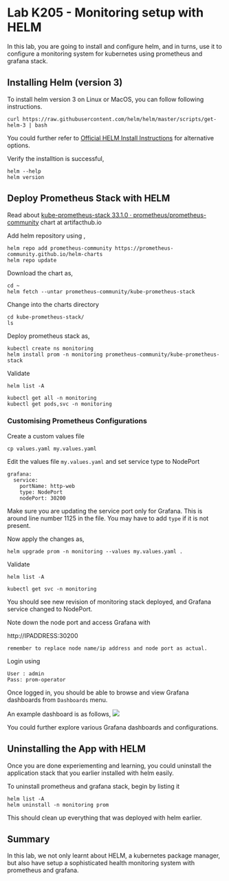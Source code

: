# Lab K205 - Monitoring setup with HELM

In this lab, you are going to install and configure helm, and in turns, use it to configure a monitoring system for kubernetes using prometheus and grafana stack.


## Installing  Helm (version 3)

To install helm version 3 on Linux or MacOS, you can follow following instructions.

```
curl https://raw.githubusercontent.com/helm/helm/master/scripts/get-helm-3 | bash

```

You could further refer to [Official HELM Install Instructions](https://helm.sh/docs/intro/install/) for alternative options. 

Verify the installtion is successful,
```
helm --help
helm version
```



## Deploy Prometheus Stack with HELM

Read about [kube-prometheus-stack 33.1.0 · prometheus/prometheus-community](https://artifacthub.io/packages/helm/prometheus-community/kube-prometheus-stack) chart at artifacthub.io

Add helm repository using ,

```
helm repo add prometheus-community https://prometheus-community.github.io/helm-charts
helm repo update

```

Download the  chart as,

```
cd ~
helm fetch --untar prometheus-community/kube-prometheus-stack

```

Change into the charts directory

```
cd kube-prometheus-stack/
ls
```

Deploy prometheus stack as,

```
kubectl create ns monitoring
helm install prom -n monitoring prometheus-community/kube-prometheus-stack

```

Validate

```
helm list -A

kubectl get all -n monitoring
kubectl get pods,svc -n monitoring
```

### Customising Prometheus Configurations

Create a custom values file
```
cp values.yaml my.values.yaml
```


Edit the values file `my.values.yaml` and set service type to NodePort

```
grafana:
  service:
    portName: http-web
    type: NodePort
    nodePort: 30200
```

Make sure you are updating the service port only for Grafana. This is around line number 1125 in the file. You may have to add `type` if it is not present.

Now apply the changes as,

```
helm upgrade prom -n monitoring --values my.values.yaml .

```

Validate

```
helm list -A

kubectl get svc -n monitoring
```

You should see new revision of monitoring stack deployed, and Grafana service changed to NodePort.

Note down the node port and access Grafana with

http://IPADDRESS:30200

`remember to replace node name/ip address and node port as actual.`

Login using

```
User : admin
Pass: prom-operator
```

Once logged in, you should be able to browse and view Grafana dashboards from `Dashboards` menu.

An example dashboard is as follows,
![](Screenshot%202022-03-04%20at%206.14.57%20PM.png)

You could further explore various Grafana dashboards and configurations.

## Uninstalling the App with HELM
Once you are done experiementing and learning, you could uninstall the application stack that you earlier installed with helm easily.

To uninstall prometheus and grafana stack, begin by listing it

```
helm list -A
helm uninstall -n monitoring prom
```

This should clean up everything that was deployed with helm earlier.


## Summary

In this lab, we not only learnt about HELM, a kubernetes package manager, but  also have setup a sophisticated health monitoring system with prometheus and grafana.
